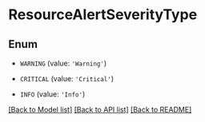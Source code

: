 # ResourceAlertSeverityType


## Enum

* `WARNING` (value: `'Warning'`)

* `CRITICAL` (value: `'Critical'`)

* `INFO` (value: `'Info'`)

[[Back to Model list]](../README.md#documentation-for-models) [[Back to API list]](../README.md#documentation-for-api-endpoints) [[Back to README]](../README.md)


